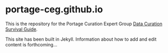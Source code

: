 # portage-ceg.github.io

This is the repository for the Portage Curation Expert Group [Data Curation Survival Guide](portage-ceg.github.io). 

This site has been built in Jekyll. Information about how to add and edit content is forthcoming...
